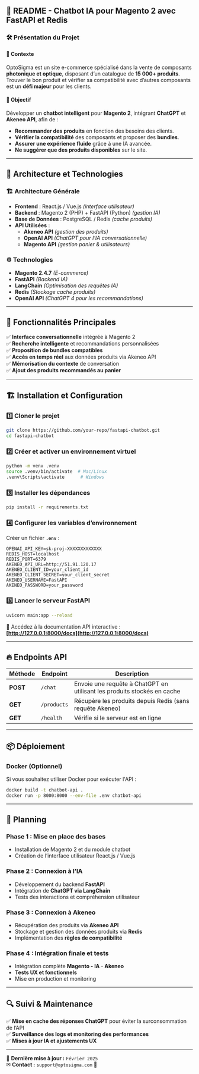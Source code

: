 ## 📌 **README - Chatbot IA pour Magento 2 avec FastAPI et Redis**

### 🛠 **Présentation du Projet**
#### 📍 Contexte
OptoSigma est un site e-commerce spécialisé dans la vente de composants **photonique et optique**, disposant d’un catalogue de **15 000+ produits**. Trouver le bon produit et vérifier sa compatibilité avec d’autres composants est un **défi majeur** pour les clients.

#### 🎯 Objectif
Développer un **chatbot intelligent** pour **Magento 2**, intégrant **ChatGPT** et **Akeneo API**, afin de :
- **Recommander des produits** en fonction des besoins des clients.
- **Vérifier la compatibilité** des composants et proposer des **bundles**.
- **Assurer une expérience fluide** grâce à une IA avancée.
- **Ne suggérer que des produits disponibles** sur le site.

---

## 🔧 **Architecture et Technologies**
### 🏗 **Architecture Générale**
- **Frontend** : React.js / Vue.js *(interface utilisateur)*
- **Backend** : Magento 2 (PHP) + FastAPI (Python) *(gestion IA)*
- **Base de Données** : PostgreSQL / Redis *(cache produits)*
- **API Utilisées** :
  - **Akeneo API** *(gestion des produits)*
  - **OpenAI API** *(ChatGPT pour l’IA conversationnelle)*
  - **Magento API** *(gestion panier & utilisateurs)*

### ⚙ **Technologies**
- **Magento 2.4.7** *(E-commerce)*
- **FastAPI** *(Backend IA)*
- **LangChain** *(Optimisation des requêtes IA)*
- **Redis** *(Stockage cache produits)*
- **OpenAI API** *(ChatGPT 4 pour les recommandations)*

---

## 📌 **Fonctionnalités Principales**
✅ **Interface conversationnelle** intégrée à Magento 2  
✅ **Recherche intelligente** et recommandations personnalisées  
✅ **Proposition de bundles compatibles**  
✅ **Accès en temps réel** aux données produits via Akeneo API  
✅ **Mémorisation du contexte** de conversation  
✅ **Ajout des produits recommandés au panier**  

---

## 🏗 **Installation et Configuration**
### **1️⃣ Cloner le projet**
```sh
git clone https://github.com/your-repo/fastapi-chatbot.git
cd fastapi-chatbot
```

### **2️⃣ Créer et activer un environnement virtuel**
```sh
python -m venv .venv
source .venv/bin/activate  # Mac/Linux
.venv\Scripts\activate      # Windows
```

### **3️⃣ Installer les dépendances**
```sh
pip install -r requirements.txt
```

### **4️⃣ Configurer les variables d’environnement**
Créer un fichier **`.env`** :
```env
OPENAI_API_KEY=sk-proj-XXXXXXXXXXXXX
REDIS_HOST=localhost
REDIS_PORT=6379
AKENEO_API_URL=http://51.91.120.17
AKENEO_CLIENT_ID=your_client_id
AKENEO_CLIENT_SECRET=your_client_secret
AKENEO_USERNAME=FastAPI
AKENEO_PASSWORD=your_password
```

### **5️⃣ Lancer le serveur FastAPI**
```sh
uvicorn main:app --reload
```
📍 Accédez à la documentation API interactive : **[http://127.0.0.1:8000/docs](http://127.0.0.1:8000/docs)**

---

## 🔥 **Endpoints API**
| Méthode | Endpoint | Description |
|---------|---------|-------------|
| **POST** | `/chat` | Envoie une requête à ChatGPT en utilisant les produits stockés en cache |
| **GET** | `/products` | Récupère les produits depuis Redis (sans requête Akeneo) |
| **GET** | `/health` | Vérifie si le serveur est en ligne |

---

## 📦 **Déploiement**
### **Docker (Optionnel)**
Si vous souhaitez utiliser Docker pour exécuter l'API :
```sh
docker build -t chatbot-api .
docker run -p 8000:8000 --env-file .env chatbot-api
```

---

## 📅 **Planning**
### **Phase 1 : Mise en place des bases**
- Installation de Magento 2 et du module chatbot
- Création de l’interface utilisateur React.js / Vue.js

### **Phase 2 : Connexion à l’IA**
- Développement du backend **FastAPI**
- Intégration de **ChatGPT via LangChain**
- Tests des interactions et compréhension utilisateur

### **Phase 3 : Connexion à Akeneo**
- Récupération des produits via **Akeneo API**
- Stockage et gestion des données produits via **Redis**
- Implémentation des **règles de compatibilité**

### **Phase 4 : Intégration finale et tests**
- Intégration complète **Magento - IA - Akeneo**
- **Tests UX et fonctionnels**
- Mise en production et monitoring

---

## 🔍 **Suivi & Maintenance**
✅ **Mise en cache des réponses ChatGPT** pour éviter la surconsommation de l’API  
✅ **Surveillance des logs et monitoring des performances**  
✅ **Mises à jour IA et ajustements UX**  

---

📌 **Dernière mise à jour :** `Février 2025`  
✉ **Contact :** `support@optosigma.com` 🚀
